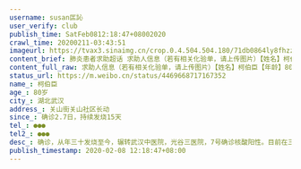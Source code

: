 ```yaml
---
username: susan匞訫
user_verify: club
publish_time: SatFeb0812:18:47+08002020
crawl_time: 20200211-03:43:51
imageurl: https://tvax3.sinaimg.cn/crop.0.4.504.504.180/71db0864ly8fhzzjb1sq6j20e00e8754.jpg?KID=imgbed,tva&Expires=1581373869&ssig=BXuabJGNru,http://n.sinaimg.cn/photo/5213b46e/20181127/timeline_card_small_super_default.png,https://wx2.sinaimg.cn/orj360/71db0864ly1gbovgnx0p0j21430u0n2i.jpg,https://wx3.sinaimg.cn/orj360/71db0864ly1gbovgtfyxlj22og3kg4qt.jpg,https://wx1.sinaimg.cn/orj360/71db0864ly1gbovgvot2ij22og3kgu0z.jpg,https://wx2.sinaimg.cn/orj360/71db0864ly1gbovgxew6hj22og3kgqv7.jpg,https://wx3.sinaimg.cn/orj360/71db0864ly1gbovgyxux8j22og3kg4qr.jpg,https://wx2.sinaimg.cn/orj360/71db0864ly1gbovgn9tklj23kg2ogqv9.jpg,https://wx2.sinaimg.cn/orj360/71db0864ly1gbovh1cydij23kg2ogb2d.jpg
content_brief: 肺炎患者求助超话 求助人信息（若有相关化验单，请上传图片）【姓名】柯伯臣【年龄】80岁【所在城市】湖北武汉【所在小区、社区】关山街 关山社区 长动【患病时间】确诊2.7日，持续发烧15天【联系方式】●●●【其他紧急联系人】●●●【病情描述】确诊 ，从年三十发烧至今，辗 ...全文
content_full_raw: 求助人信息（若有相关化验单，请上传图片）【姓名】柯伯臣【年龄】80岁【所在城市】湖北武汉【所在小区、社区】关山街关山社区长动【患病时间】确诊2.7日，持续发烧15天【联系方式】●●●【其他紧急联系人】●●●【病情描述】确诊，从年三十发烧至今，辗转武汉中医院，光谷三医院，7号确诊核酸阳性。目前在三医院急诊室抢救，情况危急，但因没有隔离床位，无法住院，为保证其它患者及家属安全，三院让我们离开，今日已停药。上报关山社区情况，只是一味电话核实，毫无作为，联系洪山区及高新区，电话无法接通……现在社区流程太慢太慢了！一级一级往上报，老人家不一定顶得住了，望各大网友转发，求求救救我外公！！！）武汉·光谷坐标城
status_url: https://m.weibo.cn/status/4469668717167352
name_: 柯伯臣
age_: 80岁
city_: 湖北武汉
address_: 关山街关山社区长动
since_: 确诊2.7日，持续发烧15天
tel_: ●●●
tel2_: ●●●
desc_: 确诊，从年三十发烧至今，辗转武汉中医院，光谷三医院，7号确诊核酸阳性。目前在三医院急诊室抢救，情况危急，但因没有隔离床位，无法住院，为保证其它患者及家属安全，三院让我们离开，今日已停药。上报关山社区情况，只是一味电话核实，毫无作为，联系洪山区及高新区，电话无法接通……现在社区流程太慢太慢了！一级一级往上报，老人家不一定顶得住了，望各大网友转发，求求救救我外公！！！）武汉·光谷坐标城
publish_timestamp: 2020-02-08 12:18:47+08:00
---
```

